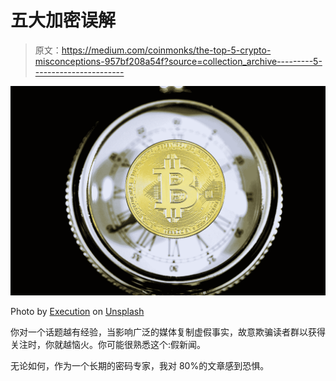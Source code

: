 # 五大加密误解

> 原文：<https://medium.com/coinmonks/the-top-5-crypto-misconceptions-957bf208a54f?source=collection_archive---------5----------------------->

![](img/26edc89a7f59dc2f49954862ccfe52ca.png)

Photo by [Execution](https://unsplash.com/@executium?utm_source=medium&utm_medium=referral) on [Unsplash](https://unsplash.com?utm_source=medium&utm_medium=referral)

你对一个话题越有经验，当影响广泛的媒体复制虚假事实，故意欺骗读者群以获得关注时，你就越恼火。你可能很熟悉这个:假新闻。

无论如何，作为一个长期的密码专家，我对 80%的文章感到恐惧。